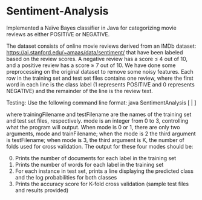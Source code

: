 # Sentiment-Analysis

Implemented a Naïve Bayes classifier in Java for categorizing movie reviews as either POSITIVE or NEGATIVE. 

The dataset consists of online movie reviews derived from an IMDb dataset: https://ai.stanford.edu/~amaas/data/sentiment/ that have been labeled based on the review scores. A negative review has a score ≤ 4 out of 10, and a positive review has a score ≥ 7 out of 10. We have done some preprocessing on the original dataset to remove some noisy features. Each row in the training set and test set files contains one review, where the first word in each line is the class label (1 represents POSITIVE and 0 represents NEGATIVE) and the remainder of the line is the review text.

Testing:
Use the following command line format:
java SentimentAnalysis <mode> <trainFilename> [<testFilename> | <K>]
  
where trainingFilename and testFilename are the names of the training set and test set files, respectively. mode is an integer from 0 to 3, controlling what the program will output. When mode is 0 or 1, there are only two arguments, mode and trainFilename; when the mode is 2 the third argument is testFilename; when mode is 3, the third argument is K, the number of folds used for cross validation. The output for these four modes should be:
  
0. Prints the number of documents for each label in the training set
1. Prints the number of words for each label in the training set
2. For each instance in test set, prints a line displaying the predicted class and the log probabilities for both classes
3. Prints the accuracy score for K-fold cross validation
(sample test files and results provided)

